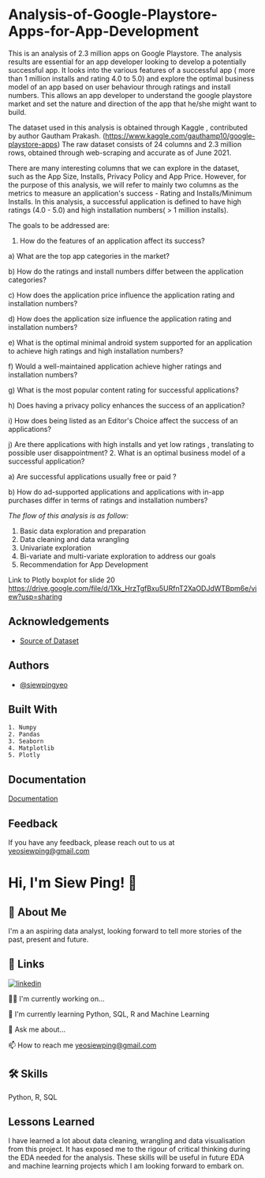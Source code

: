 
# Analysis-of-Google-Playstore-Apps-for-App-Development
This is an analysis of 2.3 million apps on Google Playstore. The analysis results are essential for an app developer looking to develop a potentially successful app. 
It looks into the various features of a successful app ( more than 1 million installs and rating 4.0 to 5.0) and explore the 
optimal business model of an app based on user behaviour through ratings and install numbers. This allows an app developer to understand the google playstore market and 
set the nature and direction of the app that he/she might want to build.  

The dataset used in this analysis is obtained through Kaggle , contributed by author Gautham Prakash. (https://www.kaggle.com/gauthamp10/google-playstore-apps) The raw dataset consists of 24 columns and 2.3 million rows, obtained through web-scraping and accurate as of June 2021.

There are many interesting columns that we can explore in the dataset, such as the App Size, Installs, Privacy Policy and App Price. However, for the purpose of this analysis, we will refer to mainly two columns as the metrics to measure an application's success - Rating and Installs/Minimum Installs. In this analysis, a successful application is defined to have high ratings (4.0 - 5.0) and high installation numbers( > 1 million installs).

The goals to be addressed are:

1. How do the features of an application affect its success?

a) What are the top app categories in the market?

b) How do the ratings and install numbers differ between the application categories? 

c) How does the application price influence the application rating and installation numbers? 

d) How does the application size influence the application rating and installation numbers?

e) What is the optimal minimal android system supported for an application to achieve high ratings and high installation numbers?

f) Would a well-maintained application achieve higher ratings and installation numbers?

g) What is the most popular content rating for successful applications? 

h) Does having a privacy policy enhances the success of an application? 

i) How does being listed as an Editor's Choice affect the success of an applications? 

j) Are there applications with high installs and yet low ratings , translating to possible user disappointment?
2. What is an optimal business model of a successful application?

 a) Are successful applications usually free or paid ? 

 b) How do ad-supported applications and applications with in-app purchases differ in terms of ratings and installation numbers?
 
 
*The flow of this analysis is as follow:*

1. Basic data exploration and preparation
2. Data cleaning and data wrangling
3. Univariate exploration
4. Bi-variate and multi-variate exploration to address our goals
5. Recommendation for App Development
 
 
 
 
 

Link to Plotly boxplot for slide 20 
https://drive.google.com/file/d/1Xk_HrzTgfBxu5URfnT2XaODJdWTBpm6e/view?usp=sharing



## Acknowledgements

 - [Source of Dataset](https://www.kaggle.com/gauthamp10/google-playstore-apps)
 
## Authors

- [@siewpingyeo](https://github.com/SiewPingYeo)


## Built With

    1. Numpy
    2. Pandas 
    3. Seaborn
    4. Matplotlib
    5. Plotly 






## Documentation

[Documentation](https://linktodocumentation)


## Feedback

If you have any feedback, please reach out to us at yeosiewping@gmail.com


# Hi, I'm Siew Ping! 👋


## 🚀 About Me
I'm a an aspiring data analyst, looking forward to tell more stories of the past, present and future.


## 🔗 Links

[![linkedin](https://img.shields.io/badge/linkedin-0A66C2?style=for-the-badge&logo=linkedin&logoColor=white)](https://www.linkedin.com/in/siew-ping-yeo-453b8368/)



👩‍💻 I'm currently working on...

🧠 I'm currently learning Python, SQL, R and Machine Learning

💬 Ask me about...

📫 How to reach me
yeosiewping@gmail.com

## 🛠 Skills
Python, R, SQL 


## Lessons Learned

I have learned a lot about data cleaning, wrangling and data visualisation from this project. It has exposed me to the rigour of critical thinking during the EDA needed for the analysis. 
These skills will be useful in future EDA and machine learning projects which I am looking forward to embark on. 
